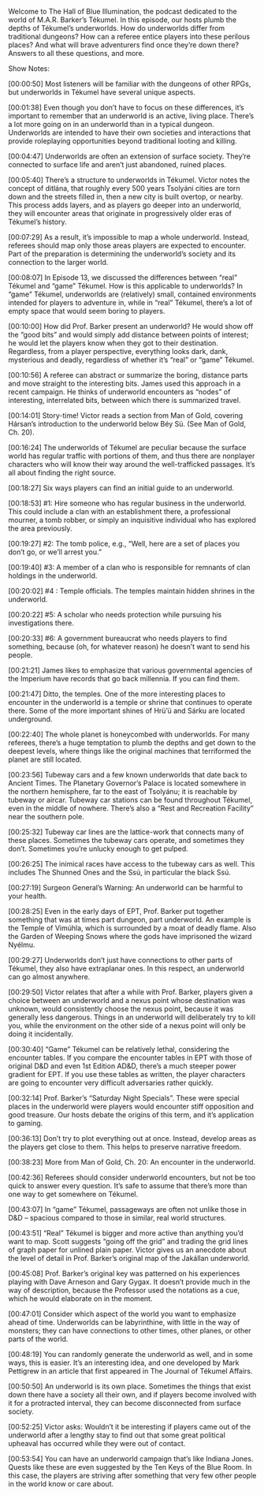 Welcome to The Hall of Blue Illumination, the podcast dedicated to the world of M.A.R. Barker’s Tékumel.  In this episode, our hosts plumb the depths of Tékumel’s underworlds.  How do underworlds differ from traditional dungeons?  How can a referee entice players into these perilous places? And what will brave adventurers find once they’re down there?  Answers to all these questions, and more.

Show Notes:

[00:00:50]  Most listeners will be familiar with the dungeons of other RPGs, but underworlds in Tékumel have several unique aspects.

[00:01:38]  Even though you don’t have to focus on these differences, it’s important to remember that an underworld is an active, living place.  There’s a lot more going on in an underworld than in a typical dungeon.  Underworlds are intended to have their own societies and interactions that provide roleplaying opportunities beyond traditional looting and killing.

[00:04:47]  Underworlds are often an extension of surface society.  They’re connected to surface life and aren’t just abandoned, ruined places.

[00:05:40]  There’s a structure to underworlds in Tékumel.  Victor notes the concept of ditlána, that roughly every 500 years Tsolyáni cities are torn down and the streets filled in, then a new city is built overtop, or nearby.  This process adds layers, and as players go deeper into an underworld, they will encounter areas that originate in progressively older eras of Tékumel’s history.

[00:07:29]  As a result, it’s impossible to map a whole underworld.  Instead, referees should map only those areas players are expected to encounter. Part of the preparation is determining the underworld’s society and its connection to the larger world.

[00:08:07]  In Episode 13, we discussed the differences between “real” Tékumel and “game” Tékumel.  How is this applicable to underworlds?  In “game” Tékumel, underworlds are (relatively) small, contained environments intended for players to adventure in, while in “real” Tékumel, there’s a lot of empty space that would seem boring to players.

[00:10:00]  How did Prof. Barker present an underworld?  He would show off the “good bits” and would simply add distance between points of interest; he would let the players know when they got to their destination.  Regardless, from a player perspective, everything looks dark, dank, mysterious and deadly, regardless of whether it’s “real” or “game” Tékumel.

[00:10:56]  A referee can abstract or summarize the boring, distance parts and move straight to the interesting bits.  James used this approach in a recent campaign.  He thinks of underworld encounters as “nodes” of interesting, interrelated bits, between which there is summarized travel.

[00:14:01]  Story-time!  Victor reads a section from Man of Gold, covering Hársan’s introduction to the underworld below Béy Sü.  (See Man of Gold, Ch. 20).

[00:16:24]  The underworlds of Tékumel are peculiar because the surface world has regular traffic with portions of them, and thus there are nonplayer characters who will know their way around the well-trafficked passages.  It’s all about finding the right source.

[00:18:27]  Six ways players can find an initial guide to an underworld.

[00:18:53]  #1: Hire someone who has regular business in the underworld.  This could include a clan with an establishment there, a professional mourner, a tomb robber, or simply an inquisitive individual who has explored the area previously.

[00:19:27]  #2:  The tomb police, e.g., “Well, here are a set of places you don’t go, or we’ll arrest you.”

[00:19:40]  #3:  A member of a clan who is responsible for remnants of clan holdings in the underworld.

[00:20:02]  #4 :  Temple officials.  The temples maintain hidden shrines in the underworld.

[00:20:22]  #5:  A scholar who needs protection while pursuing his investigations there.

[00:20:33]  #6:  A government bureaucrat who needs players to find something, because (oh, for whatever reason) he doesn’t want to send his people.

[00:21:21]  James likes to emphasize that various governmental agencies of the  Imperium have records that go back millennia.  If you can find them.

[00:21:47]  Ditto, the temples.  One of the more interesting places to encounter in the underworld is a temple or shrine that continues to operate there.  Some of the more important shines of Hrü’ü and Sárku are located underground.

[00:22:40]  The whole planet is honeycombed with underworlds.  For many referees, there’s a huge temptation to plumb the depths and get down to the deepest levels, where things like the original machines that terriformed the planet are still located.

[00:23:56]  Tubeway cars and a few known underworlds that date back to Ancient Times.  The Planetary Governor’s Palace is located somewhere in the northern hemisphere, far to the east of Tsolyánu; it is reachable by tubeway or aircar.  Tubeway car stations can be found throughout Tékumel, even in the middle of nowhere.  There’s also a “Rest and Recreation Facility” near the southern pole.

[00:25:32]  Tubeway car lines are the lattice-work that connects many of these places.  Sometimes the tubeway cars operate, and sometimes they don’t.  Sometimes you’re unlucky enough to get pulped.

[00:26:25]  The inimical races have access to the tubeway cars as well. This includes The Shunned Ones and the Ssú, in particular the black Ssú.

[00:27:19]  Surgeon General’s Warning: An underworld can be harmful to your health.

[00:28:25]  Even in the early days of EPT, Prof. Barker put together something that was at times part dungeon, part underworld.  An example is the Temple of Vimúhla, which is surrounded by a moat of deadly flame.  Also the Garden of Weeping Snows where the gods have imprisoned the wizard Nyélmu.

[00:29:27]  Underworlds don’t just have connections to other parts of Tékumel, they also have extraplanar ones.  In this respect, an underworld can go almost anywhere.

[00:29:50]  Victor relates that after a while with Prof. Barker, players given a choice between an underworld and a nexus point whose destination was unknown, would consistently choose the nexus point, because it was generally less dangerous.  Things in an underworld will deliberately try to kill you, while the environment on the other side of a nexus point will only be doing it incidentally.

[00:30:40]  “Game” Tékumel can be relatively lethal, considering the encounter tables.  If you compare the encounter tables in EPT with those of original D&D and even 1st Edition AD&D, there’s a much steeper power gradient for EPT.  If you use these tables as written, the player characters are going to encounter very difficult adversaries rather quickly.

[00:32:14]  Prof. Barker’s “Saturday Night Specials”.  These were special places in the underworld were players would encounter stiff opposition and good treasure.  Our hosts debate the origins of this term, and it’s application to gaming.

[00:36:13]  Don’t try to plot everything out at once.  Instead, develop areas as the players get close to them.  This helps to preserve narrative freedom.

[00:38:23]  More from Man of Gold, Ch. 20: An encounter in the underworld.

[00:42:36]  Referees should consider underworld encounters, but not be too quick to answer every question.  It’s safe to assume that there’s more than one way to get somewhere on Tékumel.

[00:43:07]  In “game” Tékumel, passageways are often not unlike those in D&D – spacious compared to those in similar, real world structures.

[00:43:51]  “Real” Tékumel is bigger and more active than anything you’d want to map.  Scott suggests “going off the grid” and trading the grid lines of graph paper for unlined plain paper.  Victor gives us an anecdote about the level of detail in Prof. Barker’s original map of the Jakállan underworld.

[00:45:08]  Prof. Barker’s original key was patterned on his experiences playing with Dave Arneson and Gary Gygax.  It doesn’t provide much in the way of description, because the Professor used the notations as a cue, which he would elaborate on in the moment.

[00:47:01]   Consider which aspect of the world you want to emphasize ahead of time.  Underworlds can be labyrinthine, with little in the way of monsters; they can have connections to other times, other planes, or other parts of the world.

[00:48:19]  You can randomly generate the underworld as well, and in some ways, this is easier.  It’s an interesting idea, and one developed by Mark Pettigrew in an article that first appeared in The Journal of Tékumel Affairs.

[00:50:50]  An underworld is its own place.  Sometimes the things that exist down there have a society all their own, and if players become involved with it for a protracted interval, they can become disconnected from surface society.

[00:52:25] Victor asks: Wouldn’t it be interesting if players came out of the underworld after a lengthy stay to find out that some great political upheaval has occurred while they were out of contact.

[00:53:54]  You can have an underworld campaign that’s like Indiana Jones.  Quests like these are even suggested by the Ten Keys of the Blue Room.  In this case, the players are striving after something that very few other people in the world know or care about.

